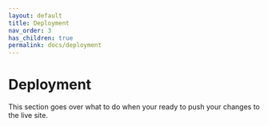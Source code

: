 ```yaml
---
layout: default
title: Deployment
nav_order: 3
has_children: true
permalink: docs/deployment
---
```


# Deployment
This section goes over what to do when your ready to push your changes to the live site.
